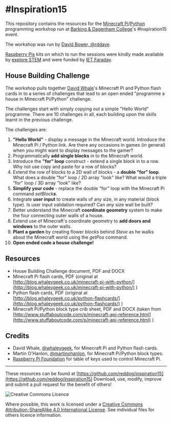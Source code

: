 # #Inspiration15
This repository contains the resources for the [Minecraft Pi](http://pi.minecraft.net/)/[Python](https://www.python.org/) programming workshop run at [Barking &amp; Dagenham College](http://www.barkingdagenhamcollege.ac.uk/)'s #Inspiration15 event.

The workshop was run by [David Bower, @rddave](https://twitter.com/rddave).

[Raspberry Pis](http://www.raspberrypi.org/) kits on which to run the sessions were kindly made available by [explore STEM](http://www.explorestem.co.uk/) and were funded by [IET Faraday](http://faraday.theiet.org/).

## House Building Challenge

The workshop pulls together [David Whale](https://twitter.com/whaleygeek)'s Minecraft Pi and Python flash cards in to a series of challenges that lead to an open ended "programme a house in Minecraft Pi/Python" challenge.

The challenges start with simply copying out a simple "Hello World" programme.  There are 10 challenges in all, each building upon the skills learnt in the previous challenge.

The challenges are:

1. **"Hello World"** - display a message in the Minecraft world.  Introduce the Minecraft Pi / Python link.  Are there any occasions in games (in general) when you might want to display messages to the gamer?
2. Programmatically **add single blocks** in to the Minecraft world.
3. Introduce the **"for" loop** construct - extend a single block in to a row.  Why not use copy and paste for a row of blocks?
4. Extend the row of blocks to a 2D wall of blocks - a **double "for" loop**.  What does a double "for" loop / 2D array "look" like?  What would a triple "for" loop / 3D array "look" like?
5. **Simplify your code** - replace the double "for" loop with the Minecraft Pi command *setBlock**s***.
6. Integrate **user input** to create walls of any size, in any material (block type).  Is user input validation required?  Can *any* size wall be built?
7.  Better understand the Minecraft **coordinate geometry** system to make the four connecting outer walls of a house.
8.  Extend use of Minecraft's coordinate geometry to **add doors and windows** to the outer walls.
9.  **Plant a garden** by creating flower blocks behind *Steve* as he walks about the Minecraft world using the *getPos* command.
10. **Open ended code a house challenge!**

## Resources

- House Building Challenge document, PDF and DOCX
- Minecraft Pi flash cards, PDF (original at [http://blog.whaleygeek.co.uk/minecraft-pi-with-python/](http://blog.whaleygeek.co.uk/minecraft-pi-with-python/) )
- Python flash cards, PDF (original at [http://blog.whaleygeek.co.uk/python-flashcards/](http://blog.whaleygeek.co.uk/python-flashcards/) )
- Minecraft Pi/Python block type crib sheet, PDF and DOCX (taken from [http://www.stuffaboutcode.com/p/minecraft-api-reference.html](http://www.stuffaboutcode.com/p/minecraft-api-reference.html) )

## Credits

- David Whale, [@whaleygeek](https://twitter.com/whaleygeek), for Minecraft Pi and Python flash cards.
- Martin O'Hanlon, [@martinohanlon](http://www.stuffaboutcode.com/p/minecraft-api-reference.html), for Minecraft Pi/Python block types.
- [Raspberry Pi Foundation](http://www.raspberrypi.org/) for table of keys used to control Minecraft Pi.

----------


These resources can be found at [https://github.com/reddog/inspiration15](https://github.com/reddog/inspiration15)  Download, use, modify, improve and submit a pull request for the benefit of others!

![Creative Commons Licence](https://i.creativecommons.org/l/by-sa/4.0/88x31.png "Creative Commons Attribution-ShareAlike 4.0 International License")

Where possible, this work is licensed under a [Creative Commons Attribution-ShareAlike 4.0 International License](http://creativecommons.org/licenses/by-sa/4.0/).  See individual files for others licence information.
